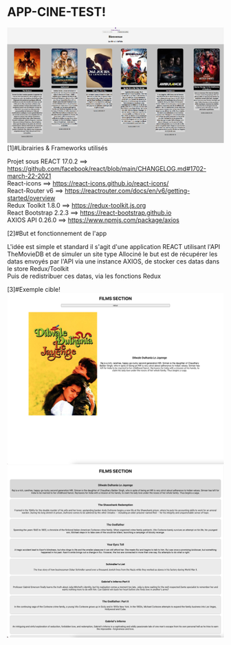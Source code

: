 # APP-CINE-TEST!
![](exemples/renduv1.PNG)
[1]#Librairies & Frameworks utilisés

Projet sous REACT 17.0.2 ==> https://github.com/facebook/react/blob/main/CHANGELOG.md#1702-march-22-2021  
React-icons ==> https://react-icons.github.io/react-icons/  
React-Router v6  ==> https://reactrouter.com/docs/en/v6/getting-started/overview  
Redux Toolkit 1.8.0 ==> https://redux-toolkit.js.org  
React Bootstrap 2.2.3 ==> https://react-bootstrap.github.io  
AXIOS API 0.26.0 ==> https://www.npmjs.com/package/axios  

[2]#But et fonctionnement de l'app

L'idée est simple et standard il s'agit d'une application REACT utilisant l'API TheMovieDB et de simuler un site type Allociné
le but est de récupérer les datas envoyés par l'API via une instance AXIOS, de stocker ces datas dans le store Redux/Toolkit  
Puis de redistribuer ces datas, via les fonctions Redux

[3]#Exemple cible!
![](exemples/rendu1.png)
![](exemples/rendu2.png)


